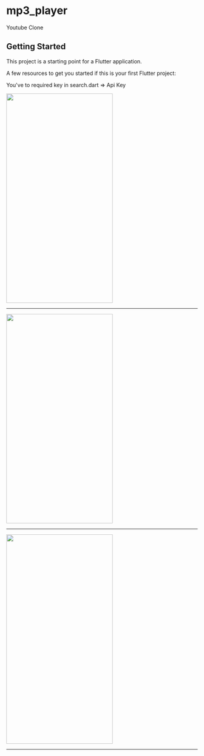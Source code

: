 # mp3_player

Youtube Clone

## Getting Started

This project is a starting point for a Flutter application.

A few resources to get you started if this is your first Flutter project:

You've to required key in search.dart => Api Key



<img src="https://user-images.githubusercontent.com/63923830/106661925-d78f2a00-65b2-11eb-9bf3-b90a22297087.jpeg" width="280" height="550">
<hr>
<img src="https://user-images.githubusercontent.com/63923830/106661463-491aa880-65b2-11eb-87a4-3a2c20ad3c55.jpeg" width="280" height="550">
<hr>
<img src="https://user-images.githubusercontent.com/63923830/106661513-56d02e00-65b2-11eb-9c4c-6039eb472cc7.jpeg" width="280" height="550">
<hr>
<img src="https://user-images.githubusercontent.com/63923830/106663840-54bb9e80-65b5-11eb-9fd6-e3c83083ac21.jpeg"width="280" height="550>



